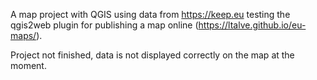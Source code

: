 A map project with QGIS using data from https://keep.eu testing the qgis2web plugin for publishing a map online (https://ltalve.github.io/eu-maps/).

Project not finished, data is not displayed correctly on the map at the moment.
